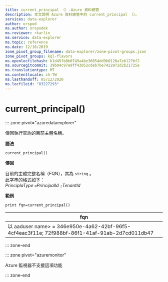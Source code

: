 ```yaml
---
title: current_principal （）-Azure 資料總管
description: 本文說明 Azure 資料總管中的 current_principal （）。
services: data-explorer
author: orspod
ms.author: orspodek
ms.reviewer: rkarlin
ms.service: data-explorer
ms.topic: reference
ms.date: 12/10/2019
zone_pivot_group_filename: data-explorer/zone-pivot-groups.json
zone_pivot_groups: kql-flavors
ms.openlocfilehash: b1d45fb8b0749a4be30854dd9b0120a7eb127bf2
ms.sourcegitcommit: 39b04c97e9ff43052cdeb7be7422072d2b21725e
ms.translationtype: MT
ms.contentlocale: zh-TW
ms.lasthandoff: 05/12/2020
ms.locfileid: "83227293"
---
```

# <a name="current_principal"></a>current_principal()

::: zone pivot="azuredataexplorer"

傳回執行查詢的目前主體名稱。

**語法**

`current_principal()`

**傳回**

目前的主體完整名稱（FQN），其為 `string` 。  
此字串的格式如下：  
*PrinciplaType* `=`*PrincipalId* `;`*TenantId*

**範例**

<!-- csl: https://help.kusto.windows.net/Samples -->
```kusto
print fqn=current_principal()
```

|fqn|
|---|
|以 aaduser name> = 346e950e-4a62-42bf-96f5-4cf4eac3f11e; 72f988bf-86f1-41af-91ab-2d7cd011db47|

::: zone-end

::: zone pivot="azuremonitor"

Azure 監視器不支援這項功能

::: zone-end
